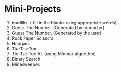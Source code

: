 # Mini-Projects
1. madlibs. ( fill in the blanks using appropriate words)
2. Guess The Number. (Generated by computer)
3. Guess The Number. (Generated by the user)
4. Rock Paper Scissors.
5. Hangam.
6. Tic-Tac-Toe.
7. Tic-Tac-Toe AI. (using Minmax algorithm)
8. Binary Search.
9. Minesweeper.
